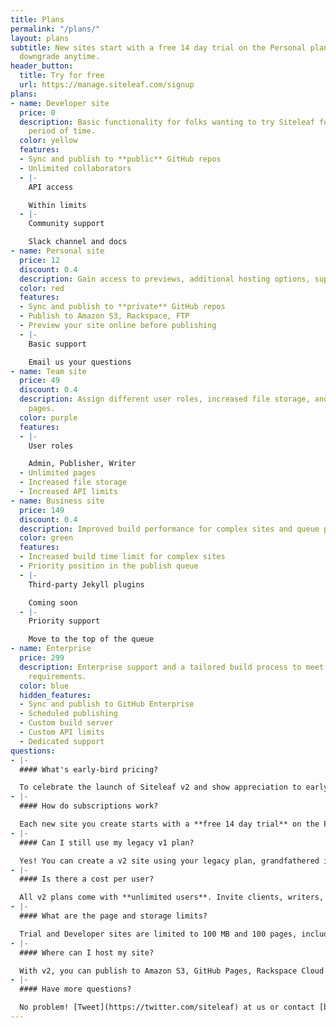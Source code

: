 ```yaml
---
title: Plans
permalink: "/plans/"
layout: plans
subtitle: New sites start with a free 14 day trial on the Personal plan. Upgrade or
  downgrade anytime.
header_button:
  title: Try for free
  url: https://manage.siteleaf.com/signup
plans:
- name: Developer site
  price: 0
  description: Basic functionality for folks wanting to try Siteleaf for an unlimited
    period of time.
  color: yellow
  features:
  - Sync and publish to **public** GitHub repos
  - Unlimited collaborators
  - |-
    API access

    Within limits
  - |-
    Community support

    Slack channel and docs
- name: Personal site
  price: 12
  discount: 0.4
  description: Gain access to previews, additional hosting options, support, and more.
  color: red
  features:
  - Sync and publish to **private** GitHub repos
  - Publish to Amazon S3, Rackspace, FTP
  - Preview your site online before publishing
  - |-
    Basic support

    Email us your questions
- name: Team site
  price: 49
  discount: 0.4
  description: Assign different user roles, increased file storage, and unlimited
    pages.
  color: purple
  features:
  - |-
    User roles

    Admin, Publisher, Writer
  - Unlimited pages
  - Increased file storage
  - Increased API limits
- name: Business site
  price: 149
  discount: 0.4
  description: Improved build performance for complex sites and queue priority.
  color: green
  features:
  - Increased build time limit for complex sites
  - Priority position in the publish queue
  - |-
    Third-party Jekyll plugins

    Coming soon
  - |-
    Priority support

    Move to the top of the queue
- name: Enterprise
  price: 299
  description: Enterprise support and a tailored build process to meet your site’s
    requirements.
  color: blue
  hidden_features:
  - Sync and publish to GitHub Enterprise
  - Scheduled publishing
  - Custom build server
  - Custom API limits
  - Dedicated support
questions:
- |-
  #### What's early-bird pricing?

  To celebrate the launch of Siteleaf v2 and show appreciation to early adopters, we're offering a deal on our site plans. Sign up while we have early-bird pricing to lock in the price.
- |-
  #### How do subscriptions work?

  Each new site you create starts with a **free 14 day trial** on the Personal plan, no credit card required. At the end of your trial, you'll be prompted to select a plan. You can upgrade or downgrade at any time and your next month's bill will be prorated. Sites are billed monthly.
- |-
  #### Can I still use my legacy v1 plan?

  Yes! You can create a v2 site using your legacy plan, grandfathered in at its current price. Legacy plans are held to user and site limits associated with that plan. You can upgrade to a v2 plan at any time from your site’s settings page and cancel your legacy plan from your account page. You can also add v2 sites on top of your legacy plan if you hit your limit.
- |-
  #### Is there a cost per user?

  All v2 plans come with **unlimited users**. Invite clients, writers, and collaborators at no extra cost. For those on a legacy plan, user limits may apply (see your account page for details).
- |-
  #### What are the page and storage limits?

  Trial and Developer sites are limited to 100 MB and 100 pages, including posts and documents. Personal sites are limited to 500 MB and 500 pages. All other plans, including legacy plans, come with 1 GB of storage and unlimited pages.
- |-
  #### Where can I host my site?

  With v2, you can publish to Amazon S3, GitHub Pages, Rackspace Cloud Files, or any host that supports FTP or FTPS (Media Temple,  Dreamhost, GoDaddy, etc). Unlike v1, we no longer offer built-in Siteleaf Hosting. We decided to focus our on efforts on being the best CMS and let others be the best hosting company.
- |-
  #### Have more questions?

  No problem! [Tweet](https://twitter.com/siteleaf) at us or contact [billing@siteleaf.com](mailto:billing@siteleaf.com?subject=Question%20about%20your%20plans).
---
```


